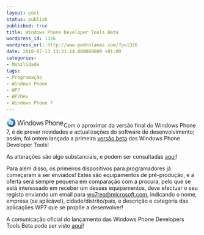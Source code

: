 ```yaml
---
layout: post
status: publish
published: true
title: Windows Phone Developer Tools Beta
wordpress_id: 1326
wordpress_url: http://www.pedrolamas.com/?p=1326
date: 2010-07-13 13:31:14.000000000 +01:00
categories:
- Mobilidade
tags:
- Programação
- Windows Phone
- WP7
- WP7Dev
- Windows Phone 7
---
```

![](/wp-content/uploads/2010/07/Windows-Phone-7.jpg "Windows Phone 7")Com o aproximar da versão final do Windows Phone 7, é de prever novidades e actualizações do software de desenvolvimento; assim, foi ontem lançada a primeira [versão beta](http://www.microsoft.com/downloads/details.aspx?FamilyID=c8496c2a-54d9-4b11-9491-a1bfaf32f2e3&displaylang=en) das Windows Phone Developer Tools!

As alterações são algo substanciais, e podem ser consultadas [aqui](http://msdn.microsoft.com/en-us/library/ff637516(v=VS.92).aspx)!

Para além disso, os primeiros dispositivos para programadores já começaram a ser enviados! Estes são equipamentos de pré-produção, e a oferta será sempre pequena em comparação com a procura, pelo que se está interessado em receber um desses equipamentos, deve efectuar o seu registo enviando um email para [wp7req@microsoft.com](mailto:wp7req@microsoft.com), indicando o nome, empresa (se aplicável), cidade/distrito/país, e descrição e categoria das aplicações WP7 que se propõe a desenvolver!

A comunicação oficial do lançamento das Windows Phone Developers Tools Beta pode ser visto [aqui](http://windowsteamblog.com/windows_phone/b/wpdev/archive/2010/07/12/windows-phone-developer-tools-beta-released.aspx)!
